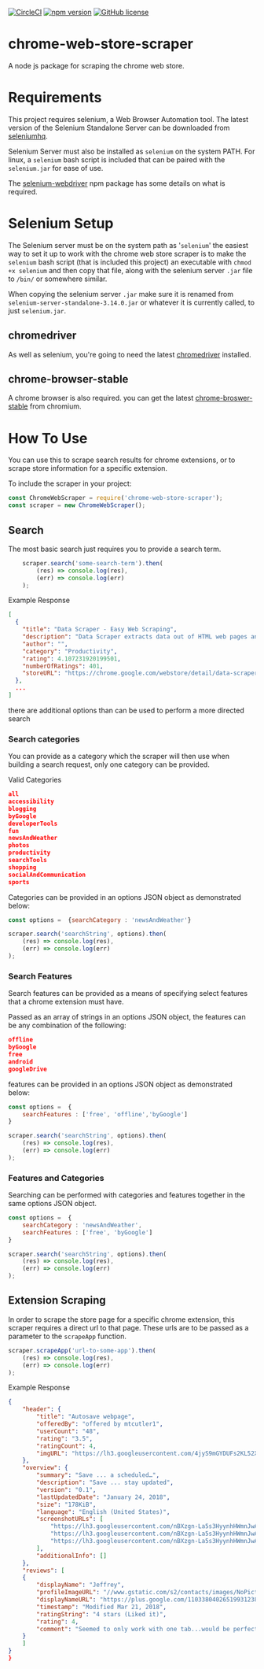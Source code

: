 [![CircleCI](https://circleci.com/gh/AdamSlack/chrome-web-store-scraper.svg?style=shield)](https://circleci.com/gh/AdamSlack/chrome-web-store-scraper)
[![npm version](https://badge.fury.io/js/chrome-web-store-scraper.svg)](https://badge.fury.io/js/chrome-web-store-scraper)
[![GitHub license](https://img.shields.io/github/license/Naereen/StrapDown.js.svg)](https://github.com/Naereen/StrapDown.js/blob/master/LICENSE)

# chrome-web-store-scraper
A node js package for scraping the chrome web store.

# Requirements

This project requires selenium, a Web Browser Automation tool. The latest version of the Selenium Standalone Server can be downloaded from [seleniumhq](https://www.seleniumhq.org/download/).

Selenium Server must also be installed as `selenium` on the system PATH. For linux, a `selenium` bash script is included that can be paired with the `selenium.jar` for ease of use.

The [selenium-webdriver](https://www.npmjs.com/package/selenium-webdriver) npm package has some details on what is required.

# Selenium Setup

The Selenium server must be on the system path as '`selenium`' the easiest way to set it up to work with the chrome web store scraper is to make the `selenium` bash script (that is included this project) an executable with `chmod +x selenium` and then copy that file, along with the selenium server `.jar` file to `/bin/` or somewhere similar.

When copying the selenium server `.jar` make sure it is renamed from `selenium-server-standalone-3.14.0.jar` or whatever it is currently called, to just `selenium.jar`.

## chromedriver

As well as selenium, you're going to need the latest [chromedriver](http://chromedriver.chromium.org/) installed.

## chrome-browser-stable

A chrome browser is also required. you can get the latest [chrome-broswer-stable](https://www.chromium.org/getting-involved/dev-channel) from chromium.

# How To Use

You can use this to scrape search results for chrome extensions, or to scrape store information for a specific extension.

To include the scraper in your project:
```js
const ChromeWebScraper = require('chrome-web-store-scraper');
const scraper = new ChromeWebScraper();
```

## Search

The most basic search just requires you to provide a search term.
```js
    scraper.search('some-search-term').then(
        (res) => console.log(res),
        (err) => console.log(err)
    );
```

Example Response
```json
[
  {
    "title": "Data Scraper - Easy Web Scraping",
    "description": "Data Scraper extracts data out of HTML web pages and imports it into Microsoft Excel spreadsheets",
    "author": "",
    "category": "Productivity",
    "rating": 4.107231920199501,
    "numberOfRatings": 401,
    "storeURL": "https://chrome.google.com/webstore/detail/data-scraper-easy-web-scr/nndknepjnldbdbepjfgmncbggmopgden"
  },
  ...
]
```

there are additional options than can be used to perform a more directed search

### Search categories
You can provide as a category which the scraper will then use when building a search request, only one category can be provided.

Valid Categories
```json
all
accessibility
blogging
byGoogle
developerTools
fun
newsAndWeather
photos
productivity
searchTools
shopping
socialAndCommunication
sports
```

Categories can be provided in an options JSON object as demonstrated below:
```js
const options =  {searchCategory : 'newsAndWeather'}

scraper.search('searchString', options).then(
    (res) => console.log(res),
    (err) => console.log(err)
);
```

### Search Features

Search features can be provided as a means of specifying select features that a chrome extension must have.

Passed as an array of strings in an options JSON object, the features can be any combination of the following:
```json
offline
byGoogle
free
android
googleDrive
```


features can be provided in an options JSON object as demonstrated below:
```js
const options =  {
    searchFeatures : ['free', 'offline','byGoogle']
}

scraper.search('searchString', options).then(
    (res) => console.log(res),
    (err) => console.log(err)
);
```

### Features and Categories

Searching can be performed with categories and features together in the same options JSON object.

```js
const options =  {
    searchCategory : 'newsAndWeather',
    searchFeatures : ['free', 'byGoogle']
}

scraper.search('searchString', options).then(
    (res) => console.log(res),
    (err) => console.log(err)
);

```

## Extension Scraping

In order to scrape the store page for a specific chrome extension, this scraper requires a direct url to that page. These urls are to be passed as a parameter to the `scrapeApp` function.

```js
scraper.scrapeApp('url-to-some-app').then(
    (res) => console.log(res),
    (err) => console.log(err)
);
```

Example Response

```json
{
    "header": {
        "title": "Autosave webpage",
        "offeredBy": "offered by mtcutler1",
        "userCount": "48",
        "rating": "3.5",
        "ratingCount": 4,
        "imgURL": "https://lh3.googleusercontent.com/4jyS9mGYDUFs2KL52Xfg_I9EzkUIzlCboTp5Dvqv-vKrUWhoz9tNCWR4lPfNFneM2JFmgNrkCkc=w26-h26-e365"
    },
    "overview": {
        "summary": "Save ... a scheduled…",
        "description": "Save ... stay updated",
        "version": "0.1",
        "lastUpdatedDate": "January 24, 2018",
        "size": "178KiB",
        "language": "English (United States)",
        "screenshotURLs": [
            "https://lh3.googleusercontent.com/nBXzgn-La5s3HyynhHWmnJwAasC1KUMK8GfqCVnOqL-CEGhLOcVNGaNPYUQBv180-ypWPQN2xc8=w640-h400-e365",
            "https://lh3.googleusercontent.com/nBXzgn-La5s3HyynhHWmnJwAasC1KUMK8GfqCVnOqL-CEGhLOcVNGaNPYUQBv180-ypWPQN2xc8=w640-h400-e365",
            "https://lh3.googleusercontent.com/nBXzgn-La5s3HyynhHWmnJwAasC1KUMK8GfqCVnOqL-CEGhLOcVNGaNPYUQBv180-ypWPQN2xc8=w120-h90-e365"
        ],
        "additionalInfo": []
    },
    "reviews": [
    {
        "displayName": "Jeffrey",
        "profileImageURL": "//www.gstatic.com/s2/contacts/images/NoPicture.gif",
        "displayNameURL": "https://plus.google.com/110338040265199312388",
        "timestamp": "Modified Mar 21, 2018",
        "ratingString": "4 stars (Liked it)",
        "rating": 4,
        "comment": "Seemed to only work with one tab...would be perfect if it works on multiple tabs simultaneously"
    }
    ]
}
}
```